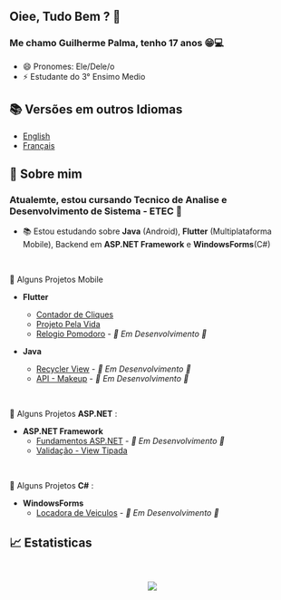 <!--
**GuilhermePalma/GuilhermePalma** is a ✨ _special_ ✨ repository because its `README.md` (this file) appears on your GitHub profile.

Here are some ideas to get you started:

- 🔭 I’m currently working on ...
- 🌱 I’m currently learning ...
- 👯 I’m looking to collaborate on ...
- 🤔 I’m looking for help with ...
- 💬 Ask me about ...
- 📫 How to reach me: ...
- 😄 Pronouns: ...
- ⚡ Fun fact: ...
-->
##  Oiee, Tudo Bem ? 👋

###  Me chamo Guilherme Palma, tenho 17 anos :grin::computer: 
- 😄 Pronomes: Ele/Dele/o
- ⚡ Estudante do 3° Ensimo Medio

## :books: Versões em outros Idiomas 
   - [English](English_README.md)
   - [Français](Français_README.md)

## 💬 Sobre mim
### Atualemte, estou cursando Tecnico de Analise e Desenvolvimento de Sistema - ETEC :school_satchel:

- 📚 Estou estudando sobre **Java** (Android), **Flutter** (Multiplataforma Mobile), Backend em **ASP.NET Framework** e **WindowsForms**(C#)
<br>

  :iphone: Alguns Projetos Mobile 
  - **Flutter**
    - [Contador de Cliques](https://github.com/GuilhermePalma/Apps-With-Flutter/tree/master/app_setstate)
    - [Projeto Pela Vida](https://github.com/GuilhermePalma/pela_vida)
    - [Relogio Pomodoro](https://github.com/GuilhermePalma/Apps-With-Flutter/tree/master/Relogio_Pomodoro) - *🚧 Em Desenvolvimento 🚧*
    
  - **Java**
    - [Recycler View](https://github.com/GuilhermePalma/RecycleView) - *🚧 Em Desenvolvimento 🚧*
    - [API - Makeup](https://github.com/GuilhermeCallegari/Maquiagem) - *🚧 Em Desenvolvimento 🚧*
 <br>
 
  :hammer: Alguns Projetos **ASP.NET** :
  - **ASP.NET Framework**
    - [Fundamentos ASP.NET](https://github.com/GuilhermePalma/Projetos_ASP.NET/tree/main/GuilhermePalma/GuilhermeApp) - *🚧 Em Desenvolvimento 🚧*
    - [Validação - View Tipada](https://github.com/GuilhermePalma/Projetos_ASP.NET/tree/main/ValidacaoMVC)
<br>

  :newspaper:  Alguns Projetos **C#** :
  - **WindowsForms**
    - [Locadora de Veiculos](https://github.com/GuilhermePalma/locadora_veiculos) - *🚧 Em Desenvolvimento 🚧*


## :chart_with_upwards_trend: Estatisticas

<br>
<p align="center">
   <a href="https://github.com/GuilhermePalma?tab=repositories">
      <img src="https://github-readme-stats.vercel.app/api/top-langs/?username=guilhermePalma" />
   </a>
</p>
